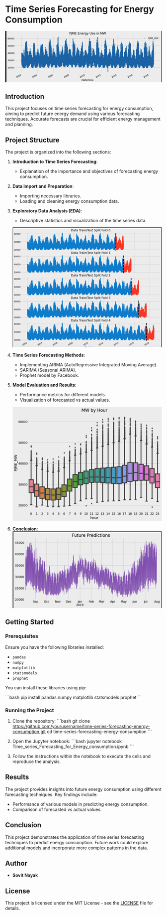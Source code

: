
# Time Series Forecasting for Energy Consumption

![Energy_use_in_MW](Energy_use_in_MW.png)

## Introduction

This project focuses on time series forecasting for energy consumption, aiming to predict future energy demand using various forecasting techniques. Accurate forecasts are crucial for efficient energy management and planning.

## Project Structure

The project is organized into the following sections:

1. **Introduction to Time Series Forecasting**:
   - Explanation of the importance and objectives of forecasting energy consumption.

2. **Data Import and Preparation**:
   - Importing necessary libraries.
   - Loading and cleaning energy consumption data.

3. **Exploratory Data Analysis (EDA)**:
   - Descriptive statistics and visualization of the time series data.

   ![Cross_Validation](Cross_Validation.png)


4. **Time Series Forecasting Methods**:
   - Implementing ARIMA (AutoRegressive Integrated Moving Average).
   - SARIMA (Seasonal ARIMA).
   - Prophet model by Facebook.

5. **Model Evaluation and Results**:
   - Performance metrics for different models.
   - Visualization of forecasted vs actual values.

   ![MW_by_Hour](MW_by_Hour.png)

6. **Conclusion**:
      ![Future_Predictions](Future_Predictions.png)

## Getting Started

### Prerequisites

Ensure you have the following libraries installed:

- `pandas`
- `numpy`
- `matplotlib`
- `statsmodels`
- `prophet`

You can install these libraries using pip:

\`\`\`bash
pip install pandas numpy matplotlib statsmodels prophet
\`\`\`

### Running the Project

1. Clone the repository:
   \`\`\`bash
   git clone https://github.com/yourusername/time-series-forecasting-energy-consumption.git
   cd time-series-forecasting-energy-consumption
   \`\`\`

2. Open the Jupyter notebook:
   \`\`\`bash
   jupyter notebook Time_series_Forecasting_for_Energy_consumption.ipynb
   \`\`\`

3. Follow the instructions within the notebook to execute the cells and reproduce the analysis.

## Results

The project provides insights into future energy consumption using different forecasting techniques. Key findings include:

- Performance of various models in predicting energy consumption.
- Comparison of forecasted vs actual values.

## Conclusion

This project demonstrates the application of time series forecasting techniques to predict energy consumption. Future work could explore additional models and incorporate more complex patterns in the data.

## Author

- **Sovit Nayak**

## License

This project is licensed under the MIT License - see the [LICENSE](LICENSE) file for details.

